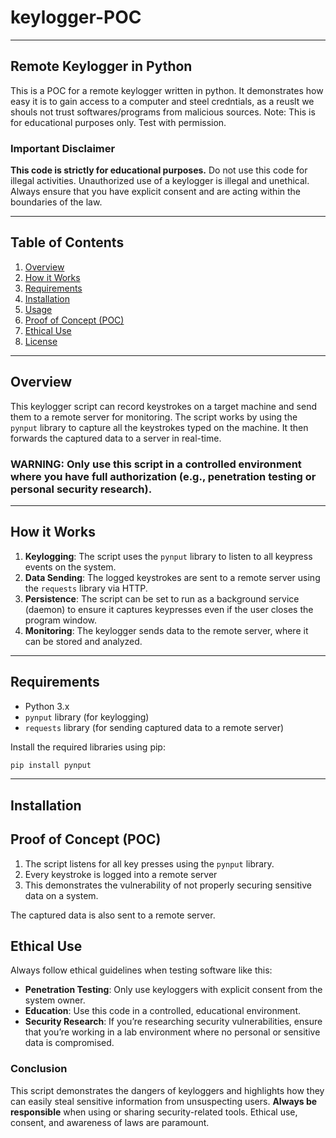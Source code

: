 # keylogger-POC



---

## Remote Keylogger in Python

This is a POC for a remote keylogger written in python. It demonstrates how easy it is to gain access to a computer and steel credntials, as a reuslt we shouls not trust softwares/programs from malicious sources.
Note: This is for educational purposes only. Test with permission.

### **Important Disclaimer**

**This code is strictly for educational purposes.** Do not use this code for illegal activities. Unauthorized use of a keylogger is illegal and unethical. Always ensure that you have explicit consent and are acting within the boundaries of the law.

---

## Table of Contents

1. [Overview](#overview)
2. [How it Works](#how-it-works)
3. [Requirements](#requirements)
4. [Installation](#installation)
5. [Usage](#usage)
6. [Proof of Concept (POC)](#proof-of-concept-poc)
7. [Ethical Use](#ethical-use)
8. [License](#license)

---

## Overview

This keylogger script can record keystrokes on a target machine and send them to a remote server for monitoring. The script works by using the `pynput` library to capture all the keystrokes typed on the machine. It then forwards the captured data to a server in real-time.

### **WARNING**: Only use this script in a controlled environment where you have full authorization (e.g., penetration testing or personal security research).

---

## How it Works

1. **Keylogging**: The script uses the `pynput` library to listen to all keypress events on the system.
2. **Data Sending**: The logged keystrokes are sent to a remote server using the `requests` library via HTTP.
3. **Persistence**: The script can be set to run as a background service (daemon) to ensure it captures keypresses even if the user closes the program window.
4. **Monitoring**: The keylogger sends data to the remote server, where it can be stored and analyzed.

---

## Requirements

* Python 3.x
* `pynput` library (for keylogging)
* `requests` library (for sending captured data to a remote server)

Install the required libraries using pip:

```bash
pip install pynput
```

---

## Installation
## Proof of Concept (POC)


1. The script listens for all key presses using the `pynput` library.
2. Every keystroke is logged into a remote server
3. This demonstrates the vulnerability of not properly securing sensitive data on a system.


The captured data is also sent to a remote server.



## Ethical Use

Always follow ethical guidelines when testing software like this:

* **Penetration Testing**: Only use keyloggers with explicit consent from the system owner.
* **Education**: Use this code in a controlled, educational environment.
* **Security Research**: If you’re researching security vulnerabilities, ensure that you’re working in a lab environment where no personal or sensitive data is compromised.






### **Conclusion**

This script demonstrates the dangers of keyloggers and highlights how they can easily steal sensitive information from unsuspecting users. **Always be responsible** when using or sharing security-related tools. Ethical use, consent, and awareness of laws are paramount.

